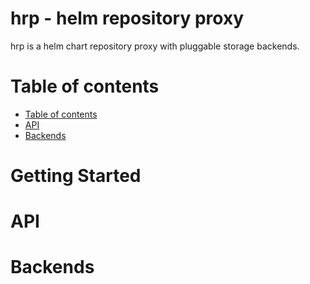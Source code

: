 hrp - helm repository proxy
=====

hrp is a helm chart repository proxy with pluggable storage backends.

Table of contents
=================

  * [Table of contents](#table-of-contents)
  * [API](#api)
  * [Backends](#backends)

Getting Started
=====

API
=====

Backends
=====